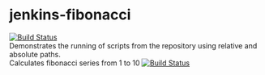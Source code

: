 # jenkins-fibonacci 
[![Build Status](http://3.210.68.140/buildStatus/icon?job=jenkins-fibonacci)](http://3.210.68.140/job/jenkins-fibonacci/)<br>
Demonstrates the running of scripts from the repository using relative and absolute paths.<br>
Calculates fibonacci series from 1 to 10
[![Build Status](http://3.210.68.140/job/jenkins-fibonacci/badge/icon)](http://3.210.68.140/job/jenkins-fibonacci/)<br>
